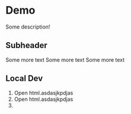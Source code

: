 # Demo

Some description!

## Subheader

Some more text
Some more text
Some more text

## Local Dev

1. Open html.asdasjkpdjas
2. Open html.asdasjkpdjas
3. 
